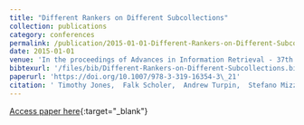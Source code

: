 ```yaml
---
title: "Different Rankers on Different Subcollections"
collection: publications
category: conferences
permalink: /publication/2015-01-01-Different-Rankers-on-Different-Subcollections
date: 2015-01-01
venue: 'In the proceedings of Advances in Information Retrieval - 37th European Conference on IR Research, ECIR 2015, Vienna, Austria, March 29 - April 2, 2015. Proceedings'
bibtexurl: '/files/bib/Different-Rankers-on-Different-Subcollections.bib'
paperurl: 'https://doi.org/10.1007/978-3-319-16354-3\_21'
citation: ' Timothy Jones,  Falk Scholer,  Andrew Turpin,  Stefano Mizzaro,  Mark Sanderson, &quot;Different Rankers on Different Subcollections.&quot; In the proceedings of Advances in Information Retrieval - 37th European Conference on IR Research, ECIR 2015, Vienna, Austria, March 29 - April 2, 2015. Proceedings, 2015.'
---
```

[Access paper here](https://doi.org/10.1007/978-3-319-16354-3\_21){:target="_blank"}
